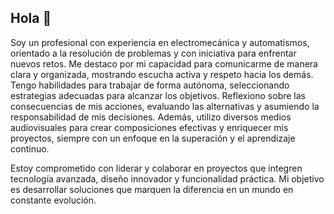 ## Hola 👋

Soy un profesional con experiencia en electromecánica y automatismos, orientado a la resolución de problemas y con iniciativa para enfrentar nuevos retos. Me destaco por mi capacidad para comunicarme de manera clara y organizada, mostrando escucha activa y respeto hacia los demás. Tengo habilidades para trabajar de forma autónoma, seleccionando estrategias adecuadas para alcanzar los objetivos. Reflexiono sobre las consecuencias de mis acciones, evaluando las alternativas y asumiendo la responsabilidad de mis decisiones. Además, utilizo diversos medios audiovisuales para crear composiciones efectivas y enriquecer mis proyectos, siempre con un enfoque en la superación y el aprendizaje continuo.

Estoy comprometido con liderar y colaborar en proyectos que integren tecnología avanzada, diseño innovador y funcionalidad práctica. Mi objetivo es desarrollar soluciones que marquen la diferencia en un mundo en constante evolución.

<!--
**qserrano/qserrano** is a ✨ _special_ ✨ repository because its `README.md` (this file) appears on your GitHub profile.

Here are some ideas to get you started:

- 🔭 I’m currently working on ...
- 🌱 I’m currently learning ...
- 👯 I’m looking to collaborate on ...
- 🤔 I’m looking for help with ...
- 💬 Ask me about ...
- 📫 How to reach me: ...
- 😄 Pronouns: ...
- ⚡ Fun fact: ...
-->
